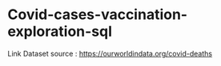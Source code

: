 # Covid-cases-vaccination-exploration-sql

Link Dataset source : https://ourworldindata.org/covid-deaths
